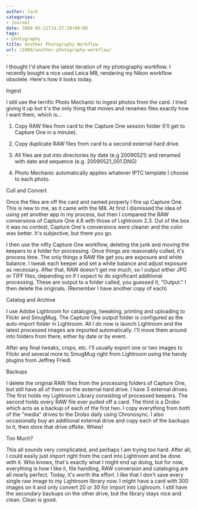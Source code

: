 ```yaml
---
author: Jack
categories:
- Journal
date: 2009-05-21T14:37:20+00:00
tags:
- photography
title: Another Photography Workflow
url: /2009/another-photography-workflow/
---
```


I thought I'd share the latest iteration of my photography workflow. I recently bought a nice used Leica M8, rendering my Nikon workflow obsolete. Here's how it looks today.

Ingest

I still use the terrific Photo Mechanic to ingest photos from the card. I tried giving it up but it's the only thing that moves and renames files exactly how I want them, which is&#8230;

1. Copy RAW files from card to the Capture One session folder (I'll get to Capture One in a minute).
  
1. Copy duplicate RAW files from card to a second external hard drive.
  
1. All files are put into directories by date (e.g 20090521) and renamed with date and sequence (e.g. 20090521_001.DNG)
  
1. Photo Mechanic automatically applies whatever IPTC template I choose to each photo.

Cull and Convert

Once the files are off the card and named properly I fire up Capture One. This is new to me, as it came with the M8. At first I dismissed the idea of using yet another app in my process, but then I compared the RAW conversions of Capture One 4.8 with those of Lightroom 2.3. Out of the box it was no contest, Capture One's conversions were cleaner and the color was better. It's subjective, but there you go.

I then use the nifty Capture One workflow, deleting the junk and moving the keepers to a folder for processing. Once things are reasonably culled, it's process time. The only things a RAW file get you are exposure and white balance. I tweak each keeper and set a white balance and adjust exposure as necessary. After that, RAW doesn't get me much, so I output either JPG or TIFF files, depending on if I expect to do significant additional processing. These are output to a folder called, you guessed it, "Output." I then delete the originals. (Remember I have another copy of each)

Catalog and Archive

I use Adobe Lightroom for cataloging, tweaking, printing and uploading to Flickr and SmugMug. The Capture One output folder is configured as the auto-import folder in Lightroom. All I do now is launch Lightroom and the latest processed images are imported automatically. I'll move them around into folders from there, either by date or by event.

After any final tweaks, crops, etc. I'll usually export one or two images to Flickr and several more to SmugMug right from Lightroom using the handy plugins from Jeffrey Friedl.

Backups

I delete the original RAW files from the processing folders of Capture One, but still have all of them on the external hard drive. I have 3 external drives. The first holds my Lightroom Library consisting of processed keepers. The second holds every RAW file ever pulled off a card. The third is a Drobo which acts as a backup of each of the first two. I copy everything from both of the "media" drives to the Drobo daily using Chronosync. I also occasionally buy an additional external drive and copy each of the backups to it, then store that drive offsite. Whew!

Too Much?

This all sounds very complicated, and perhaps I am trying too hard. After all, I could easily just import right from the card into Lightroom and be done with it. Who knows, that's exactly what I might end up doing, but for now, everything is how I like it, file handling, RAW conversion and cataloging are all nearly perfect. Today, it's worth the effort. I like that I don't save every single raw image to my Lightroom library now. I might have a card with 300 images on it and only convert 20 or 30 for import into Lighroom. I still have the secondary backups on the other drive, but the library stays nice and clean. Clean is good.